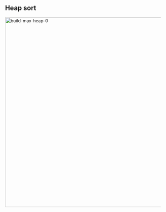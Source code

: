 ## Heap sort
<img width="614" alt="build-max-heap-0" src="https://user-images.githubusercontent.com/110761124/207107864-d4602d44-5b2e-4fd2-ab34-6bb76e1a4a93.png">
